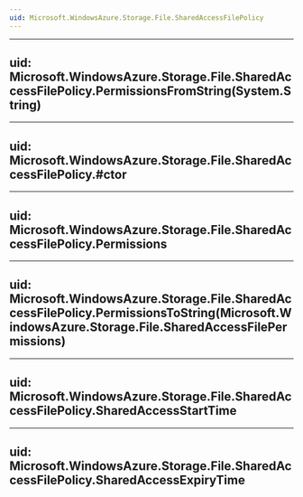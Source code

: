 ```yaml
---
uid: Microsoft.WindowsAzure.Storage.File.SharedAccessFilePolicy
---
```


---
uid: Microsoft.WindowsAzure.Storage.File.SharedAccessFilePolicy.PermissionsFromString(System.String)
---

---
uid: Microsoft.WindowsAzure.Storage.File.SharedAccessFilePolicy.#ctor
---

---
uid: Microsoft.WindowsAzure.Storage.File.SharedAccessFilePolicy.Permissions
---

---
uid: Microsoft.WindowsAzure.Storage.File.SharedAccessFilePolicy.PermissionsToString(Microsoft.WindowsAzure.Storage.File.SharedAccessFilePermissions)
---

---
uid: Microsoft.WindowsAzure.Storage.File.SharedAccessFilePolicy.SharedAccessStartTime
---

---
uid: Microsoft.WindowsAzure.Storage.File.SharedAccessFilePolicy.SharedAccessExpiryTime
---
